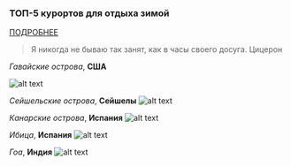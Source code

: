 ### ТОП-5 курортов для отдыха зимой
[ПОДРОБНЕЕ](http://izum.ua/clubs/articles/top-10-luchshikh-kurortov-mira-_212658)

> Я никогда не бываю так занят, как в часы своего досуга. 
Цицерон


*Гавайские острова*, **США**

![alt text](https://iqdecision.com/wp-content/uploads/2019/06/1-59.jpg "Logo Title Text 1")

*Сейшельские острова*, **Сейшелы**
![alt text](https://tripmydream.cc/travelhub/travel/block_gallery/92/857/default_92857.jpg "Logo Title Text 1")

*Канарские острова*, **Испания**
![alt text](https://atlasjelanii.info/wp-content/uploads/2018/02/ispaniya-i-kanary-678x381.jpg "Logo Title Text 1")

*Ибица*, **Испания**
![alt text](https://espanarusa.com/files/autoupload/21/82/56/zjpbzdhh393178.jpg "Logo Title Text 1")

*Гоа*, **Индия**
![alt text](https://images.tutu.ru/image/source/4/5afc7f1f58dbd34d2a97ea3a4e06e2bd/ "Logo Title Text 1")
